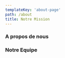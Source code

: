 ```yaml
---
templateKey: 'about-page'
path: /about
title: Notre Mission
---
```

### A propos de nous


### Notre Equipe
